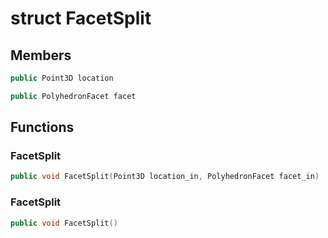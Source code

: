# struct FacetSplit


## Members

```cpp
public Point3D location
```

```cpp
public PolyhedronFacet facet
```



## Functions

### FacetSplit

```cpp
public void FacetSplit(Point3D location_in, PolyhedronFacet facet_in)
```


### FacetSplit

```cpp
public void FacetSplit()
```




